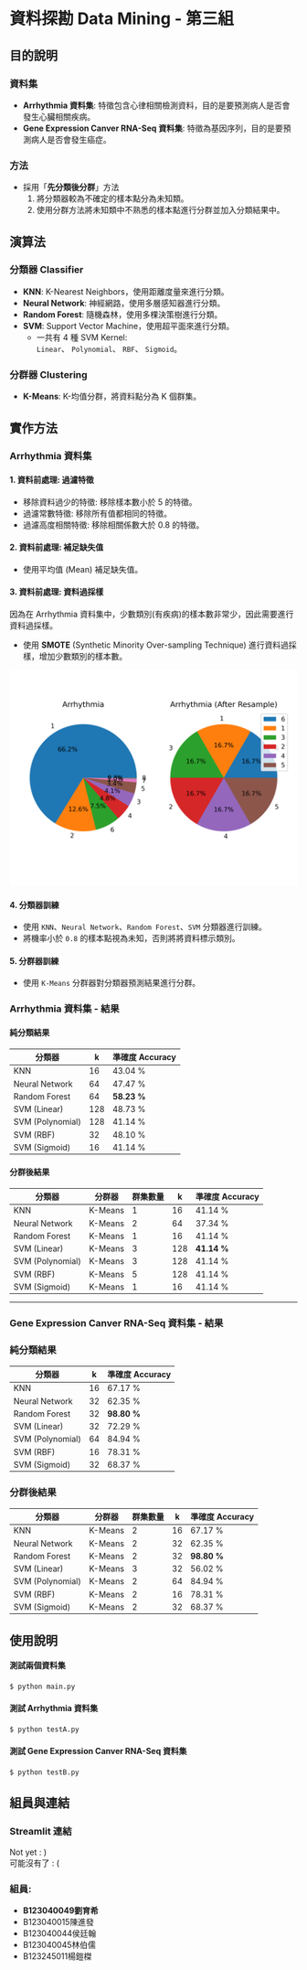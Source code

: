 # 資料探勘 Data Mining - 第三組

## 目的說明
### 資料集
- **Arrhythmia 資料集**: 特徵包含心律相關檢測資料，目的是要預測病人是否會發生心臟相關疾病。
- **Gene Expression Canver RNA-Seq 資料集**: 特徵為基因序列，目的是要預測病人是否會發生癌症。

### 方法
- 採用「**先分類後分群**」方法
    1. 將分類器較為不確定的樣本點分為未知類。
    2. 使用分群方法將未知類中不熟悉的樣本點進行分群並加入分類結果中。

## 演算法
### 分類器 Classifier
- **KNN**: K-Nearest Neighbors，使用距離度量來進行分類。
- **Neural Network**: 神經網路，使用多層感知器進行分類。
- **Random Forest**: 隨機森林，使用多棵決策樹進行分類。
- **SVM**: Support Vector Machine，使用超平面來進行分類。
    - 一共有 4 種 SVM Kernel:  
        `Linear`、 `Polynomial`、 `RBF`、 `Sigmoid`。

### 分群器 Clustering
- **K-Means**: K-均值分群，將資料點分為 K 個群集。

## 實作方法
### Arrhythmia 資料集
#### 1. 資料前處理: 過濾特徵
- 移除資料過少的特徵: 移除樣本數小於 5 的特徵。
- 過濾常數特徵: 移除所有值都相同的特徵。
- 過濾高度相關特徵: 移除相關係數大於 0.8 的特徵。

#### 2. 資料前處理: 補足缺失值
- 使用平均值 (Mean) 補足缺失值。

#### 3. 資料前處理: 資料過採樣 
因為在 Arrhythmia 資料集中，少數類別(有疾病)的樣本數非常少，因此需要進行資料過採樣。
- 使用 **SMOTE** (Synthetic Minority Over-sampling Technique) 進行資料過採樣，增加少數類別的樣本數。

![Arrhythmia SMOTE](/observation/Label_counts_A.png) 

#### 4. 分類器訓練
- 使用 `KNN`、`Neural Network`、`Random Forest`、`SVM` 分類器進行訓練。
- 將機率小於 `0.8` 的樣本點視為未知，否則將將資料標示類別。

#### 5. 分群器訓練
- 使用 `K-Means` 分群器對分類器預測結果進行分群。

### Arrhythmia 資料集 - 結果

#### 純分類結果
| 分類器 | k | 準確度 Accuracy |
|--------|---|-----------------|
| KNN    | 16  | 43.04 %         | 
| Neural Network | 64  | 47.47 %         |
| Random Forest | 64  | **58.23 %**         |
| SVM (Linear) | 128  | 48.73 %         | 
| SVM (Polynomial) | 128  | 41.14 %         |
| SVM (RBF) | 32  | 48.10 %         |
| SVM (Sigmoid) | 16  | 41.14 %         |

#### 分群後結果
| 分類器 | 分群器 | 群集數量 | k | 準確度 Accuracy |
|--------|--------|--------|---|-----------------|
| KNN    | K-Means | 1   | 16  | 41.14 % |
| Neural Network | K-Means | 2   | 64  | 37.34 % |
| Random Forest | K-Means | 1   | 16  | 41.14 % |
| SVM (Linear) | K-Means | 3   | 128  | **41.14 %** |
| SVM (Polynomial) | K-Means | 3   | 128  | 41.14 % |
| SVM (RBF) | K-Means | 5   | 128  | 41.14 % |
| SVM (Sigmoid) | K-Means | 1   | 16  | 41.14 % |

--- 

### Gene Expression Canver RNA-Seq 資料集 - 結果

### 純分類結果
| 分類器 | k | 準確度 Accuracy |
|--------|---|-----------------|
| KNN    | 16  | 67.17 %         | 
| Neural Network | 32  | 62.35 %         |
| Random Forest | 32  | **98.80 %**         |
| SVM (Linear) | 32  | 72.29 %         | 
| SVM (Polynomial) | 64  | 84.94 %         |
| SVM (RBF) | 16  | 78.31 %         |
| SVM (Sigmoid) | 32  | 68.37 %         |

### 分群後結果
| 分類器 | 分群器 | 群集數量 | k | 準確度 Accuracy |
|--------|--------|--------|---|-----------------|
| KNN    | K-Means | 2   | 16  | 67.17 % |
| Neural Network | K-Means | 2   | 32  | 62.35 % |
| Random Forest | K-Means | 2   | 32  | **98.80 %** |
| SVM (Linear) | K-Means | 3   | 32  | 56.02 % |
| SVM (Polynomial) | K-Means | 2   | 64  | 84.94 % |
| SVM (RBF) | K-Means | 2   | 16  | 78.31 % |
| SVM (Sigmoid) | K-Means | 2   | 32  | 68.37 % |


## 使用說明
#### 測試兩個資料集
```sh
$ python main.py
```

#### 測試 Arrhythmia 資料集
```sh
$ python testA.py
```

#### 測試 Gene Expression Canver RNA-Seq 資料集
```sh
$ python testB.py
```

## 組員與連結

### Streamlit 連結
Not yet : )   
可能沒有了 : (

### 組員:
- __B123040049劉育希__
-   B123040015陳進發
-   B123040044侯廷翰
-   B123040045林伯儒
-   B123245011楊鎧榤